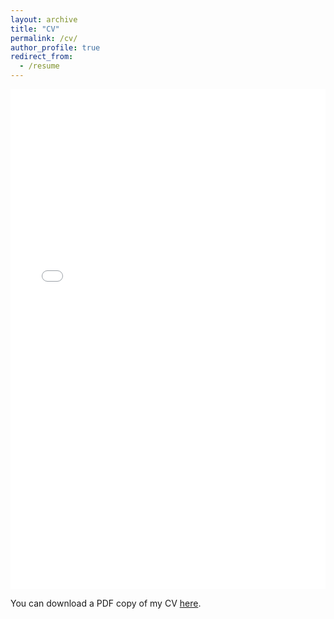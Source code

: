 ```yaml
---
layout: archive
title: "CV"
permalink: /cv/
author_profile: true
redirect_from:
  - /resume
---
```


<iframe src="/files/pdf/cv.pdf" width="100%" height="800" frameborder="no" border="0" marginwidth="0" marginheight="0"></iframe>

You can download a PDF copy of my CV [here](/files/pdf/cv.pdf).
